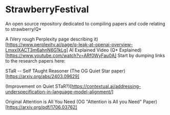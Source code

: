 # StrawberryFestival
An open source repository dedicated to compiling papers and code relating to strawberry/Q*

A (Very rough Perplexity page describing it)[https://www.perplexity.ai/page/q-leak-at-openai-overview-LmxxlXACT3m6ahnN6G1kLg]
AI Explained Video (Q* Explained)[https://www.youtube.com/watch?v=ARf0WyFau0A]
Start by dumping links to the research papers here:

STaR -- Self TAught Reasoner
(The OG Quiet Star paper)[https://arxiv.org/abs/2403.09629]

(Improvement on Quiet STaR?)[https://contextual.ai/addressing-underspecification-in-language-model-alignment/]



Original Attention is All You Need
(OG "Attention is All you Need" Paper)[https://arxiv.org/pdf/1706.03762]
